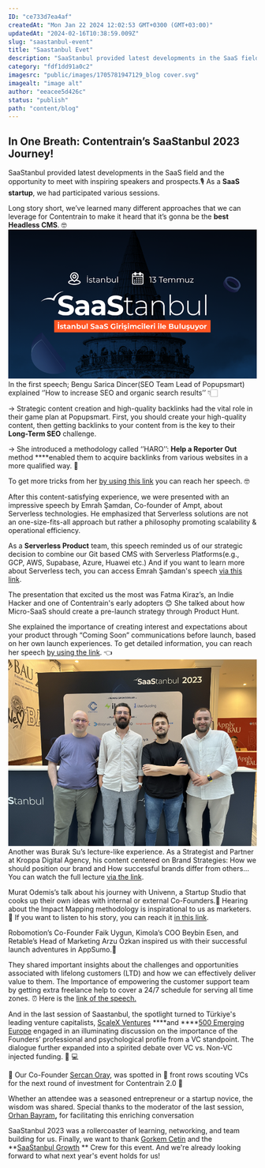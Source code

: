 ```yaml
---
ID: "ce733d7ea4af"
createdAt: "Mon Jan 22 2024 12:02:53 GMT+0300 (GMT+03:00)"
updatedAt: "2024-02-16T10:38:59.009Z"
slug: "saastanbul-event"
title: "Saastanbul Evet"
description: "SaaStanbul provided latest developments in the SaaS field and the opportunity to meet with inspiring speakers and prospects.🎙️ As a SaaS startup, we had participated various sessions.   Long story short, we’ve learned many different approaches that we can leverage for Contentrain to make it heard that it’s gonna be the best Headless CMS. 🤓"
category: "fdf1dd91a0c2"
imagesrc: "public/images/1705781947129_blog cover.svg"
imagealt: "image alt"
author: "eeacee5d426c"
status: "publish"
path: "content/blog"
---
```

## In One Breath: Contentrain’s SaaStanbul 2023 Journey!

SaaStanbul provided latest developments in the SaaS field and the opportunity to meet with inspiring speakers and prospects.🎙️ As a **SaaS startup**, we had participated various sessions.

Long story short, we’ve learned many different approaches that we can leverage for Contentrain to make it heard that it’s gonna be the **best Headless CMS**. 🤓![](public/images/1705914327769_saastanbul%20image1.png) In the first speech; Bengu Sarica Dincer(SEO Team Lead of Popupsmart) explained ‘’How to increase SEO and organic search results’’ 👇🏻

→ Strategic content creation and high-quality backlinks had the vital role in their game plan at Popupsmart. First, you should create your high-quality content, then getting backlinks to your content from is the key to their **Long-Term SEO** challenge.

→ She introduced a methodology called ‘’HARO’’: **Help a Reporter Out** method \*\*\*\*enabled them to acquire backlinks from various websites in a more qualified way. 🦾

To get more tricks from her [by using this link](https://www.youtube.com/watch?v=OSBcOA4mp3M) you can reach her speech. 🤓

After this content-satisfying experience, we were presented with an impressive speech by Emrah Şamdan, Co-founder of Ampt, about Serverless technologies. He emphasized that Serverless solutions are not an one-size-fits-all approach but rather a philosophy promoting scalability & operational efficiency.

As a **Serverless Product** team, this speech reminded us of our strategic decision to combine our Git based CMS with Serverless Platforms(e.g., GCP, AWS, Supabase, Azure, Huawei etc.) And if you want to learn more about Serverless tech, you can access Emrah Şamdan's speech [via this link](https://www.youtube.com/watch?v=q6vmpz3r07I).

The presentation that excited us the most was Fatma Kiraz’s, an Indie Hacker and one of Contentrain's early adopters 😊 She talked about how Micro-SaaS should create a pre-launch strategy through Product Hunt.

She explained the importance of creating interest and expectations about your product through “Coming Soon” communications before launch, based on her own launch experiences. To get detailed information, you can reach her speech [by using the link](https://www.youtube.com/watch?v=SCJ8gTTnzmk). 👈![](<public/images/1705914503749_saastanbul image2.png>)
Another was Burak Su’s lecture-like experience. As a Strategist and Partner at Kroppa Digital Agency, his content centered on Brand Strategies: How we should position our brand and How successful brands differ from others… You can watch the full lecture [via the link](https://www.youtube.com/watch?v=DlHnXieU0GM).

Murat Odemis’s talk about his journey with Univenn, a Startup Studio that cooks up their own ideas with internal or external Co-Founders.🤘 Hearing about the Impact Mapping methodology is inspirational to us as marketers. 🤩 If you want to listen to his story, you can reach it [in this link](https://www.youtube.com/watch?v=zsjAJ3gy_xo).

Robomotion’s Co-Founder Faik Uygun, Kimola’s COO Beybin Esen, and Retable’s Head of Marketing Arzu Özkan inspired us with their successful launch adventures in AppSumo.🚀 

They shared important insights about the challenges and opportunities associated with lifelong customers (LTD) and how we can effectively deliver value to them. The Importance of empowering the customer support team by getting extra freelance help to cover a 24/7 schedule for serving all time zones. ⏰ Here is the [link of the speech.](https://www.youtube.com/watch?v=WiXiSd9tq7g)

And in the last session of Saastanbul, the spotlight turned to Türkiye's leading venture capitalists, [ScaleX Ventures](https://www.linkedin.com/company/scalex/) ****and ****[500 Emerging Europe](https://www.linkedin.com/company/500ee/) engaged in an illuminating discussion on the importance of the Founders’ professional and psychological profile from a VC standpoint. The dialogue further expanded into a spirited debate over VC vs. Non-VC injected funding. 👩 💻

🤫 Our Co-Founder [Sercan Oray](https://www.linkedin.com/in/sercanoray/), was spotted in 📸 front rows scouting VCs for the next round of investment for Contentrain 2.0 🤩

Whether an attendee was a seasoned entrepreneur or a startup novice, the wisdom was shared. Special thanks to the moderator of the last session, [Orhan Bayram](https://www.linkedin.com/in/orhanbayram/)**,** for facilitating this enriching conversation

SaaStanbul 2023 was a rollercoaster of learning, networking, and team building for us. Finally, we want to thank [Gorkem Cetin](https://www.linkedin.com/in/gorkemcetin/) and the **[SaaStanbul Growth](https://www.linkedin.com/company/saastanbul/) ** Crew for this event. And we're already looking forward to what next year's event holds for us!